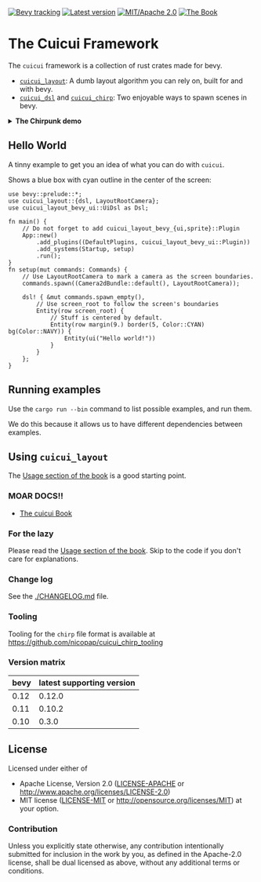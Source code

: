 [![Bevy tracking](https://img.shields.io/badge/Bevy%20tracking-released%20version-lightblue)](https://github.com/bevyengine/bevy/blob/main/docs/plugins_guidelines.md#main-branch-tracking)
[![Latest version](https://img.shields.io/crates/v/cuicui_layout.svg)](https://crates.io/crates/cuicui_layout)
[![MIT/Apache 2.0](https://img.shields.io/badge/license-MIT%2FApache-blue.svg)](./LICENSE)
[![The Book](https://img.shields.io/badge/The_Cuicui_Book-blue)](https://cuicui.nicopap.ch/introduction.html)

# The Cuicui Framework

The `cuicui` framework is a collection of rust crates made for bevy.

- [`cuicui_layout`]: A dumb layout algorithm you can rely on, built for and with bevy.
- [`cuicui_dsl`] and [`cuicui_chirp`]: Two enjoyable ways to spawn scenes in bevy.

<details><summary><b>The Chirpunk demo</b></summary>

For some reasons, the Cyberpunk main menu has become the 7GUI of bevy, so here
is the Cyberpunk main menu using `cuicui_layout_bevy_ui`.

https://user-images.githubusercontent.com/26321040/272480834-e964565b-44bb-4363-8955-19515624d71a.mp4

| **❗ Hot reloading disclaimer ❗** |
|------------------------------------|

Chirp hot reloading with `bevy_ui` components (ie: using `cuicui_layout_bevy_ui`)
is broken due to <https://github.com/bevyengine/bevy/pull/9621>.
You may want to work on a local patched version of bevy.
A workaround will probably be provided in cuicui 0.10.

The code for the video demo can be read in [the chirpunk example].

</details>

## Hello World

A tinny example to get you an idea of what you can do with `cuicui`.

Shows a blue box with cyan outline in the center of the screen:

```rust,no_run
use bevy::prelude::*;
use cuicui_layout::{dsl, LayoutRootCamera};
use cuicui_layout_bevy_ui::UiDsl as Dsl;

fn main() {
    // Do not forget to add cuicui_layout_bevy_{ui,sprite}::Plugin
    App::new()
        .add_plugins((DefaultPlugins, cuicui_layout_bevy_ui::Plugin))
        .add_systems(Startup, setup)
        .run();
}
fn setup(mut commands: Commands) {
    // Use LayoutRootCamera to mark a camera as the screen boundaries.
    commands.spawn((Camera2dBundle::default(), LayoutRootCamera));

    dsl! { &mut commands.spawn_empty(),
        // Use screen_root to follow the screen's boundaries
        Entity(row screen_root) {
            // Stuff is centered by default.
            Entity(row margin(9.) border(5, Color::CYAN) bg(Color::NAVY)) {
                Entity(ui("Hello world!"))
            }
        }
    };
}
```

## Running examples

Use the `cargo run --bin` command to list possible examples, and run them.

We do this because it allows us to have different dependencies between examples.

## Using `cuicui_layout`

The [Usage section of the book][book-usage] is a good starting point.

### MOAR DOCS!!

- [The cuicui Book]

### For the lazy

Please read the [Usage section of the book][book-usage]. Skip to the code
if you don't care for explanations.

### Change log

See the [./CHANGELOG.md](./CHANGELOG.md) file.

### Tooling

Tooling for the `chirp` file format is available at <https://github.com/nicopap/cuicui_chirp_tooling>

### Version matrix

| bevy | latest supporting version |
|------|-------|
| 0.12 | 0.12.0 |
| 0.11 | 0.10.2 |
| 0.10 | 0.3.0 |

## License

Licensed under either of

 * Apache License, Version 2.0 ([LICENSE-APACHE](licenses/LICENSE-APACHE) or http://www.apache.org/licenses/LICENSE-2.0)
 * MIT license ([LICENSE-MIT](licenses/LICENSE-MIT) or http://opensource.org/licenses/MIT)
  at your option.

### Contribution

Unless you explicitly state otherwise, any contribution intentionally
submitted for inclusion in the work by you, as defined in the
Apache-2.0 license, shall be dual licensed as above, without any
additional terms or conditions.

[book-usage]: https://cuicui.nicopap.ch/usage.html
[The cuicui Book]: https://cuicui.nicopap.ch/introduction.html
[the chirpunk example]: https://github.com/nicopap/cuicui_layout/tree/main/examples/chirpunk
[`cuicui_layout`]: https://cuicui.nicopap.ch/layout/index.html
[`cuicui_chirp`]: https://cuicui.nicopap.ch/chirp/index.html
[`cuicui_dsl`]: https://cuicui.nicopap.ch/dsl/index.html
